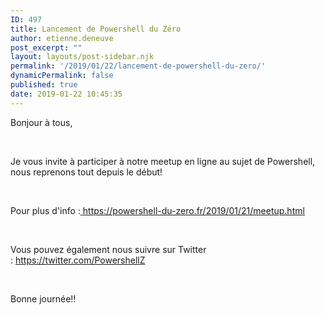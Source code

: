 ```yaml
---
ID: 497
title: Lancement de Powershell du Zéro
author: etienne.deneuve
post_excerpt: ""
layout: layouts/post-sidebar.njk
permalink: '/2019/01/22/lancement-de-powershell-du-zero/'
dynamicPermalink: false
published: true
date: 2019-01-22 10:45:35
---
```

Bonjour à tous,

&nbsp;

Je vous invite à participer à notre meetup en ligne au sujet de Powershell, nous reprenons tout depuis le début!

&nbsp;

Pour plus d'info :<a href="https://powershell-du-zero.fr/2019/01/21/meetup.html"> https://powershell-du-zero.fr/2019/01/21/meetup.html</a>

&nbsp;

Vous pouvez également nous suivre sur Twitter : <a href="https://twitter.com/PowershellZ">https://twitter.com/PowershellZ</a>

&nbsp;

Bonne journée!!